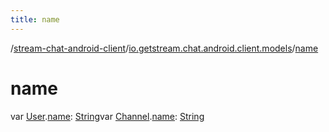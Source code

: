 ```yaml
---
title: name
---
```

/[stream-chat-android-client](../index.md)/[io.getstream.chat.android.client.models](index.md)/[name](name.md)  
  
  
  
# name  
var [User](User/index.md).[name](name.md): [String](https://kotlinlang.org/api/latest/jvm/stdlib/kotlin/-string/index.html)var [Channel](Channel/index.md).[name](name.md): [String](https://kotlinlang.org/api/latest/jvm/stdlib/kotlin/-string/index.html)
